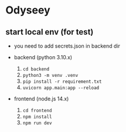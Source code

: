 # Odyseey

## start local env (for test)

- you need to add secrets.json in backend dir

* backend (python 3.10.x)

  1. `cd backend`
  2. `python3 -m venv .venv`
  3. `pip install -r requirement.txt`
  4. `uvicorn app.main:app --reload`

* frontend (node.js 14.x)
  1. `cd frontend`
  2. `npm install`
  3. `npm run dev`
